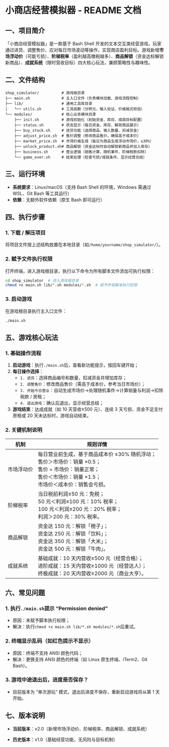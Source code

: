 
# 小商店经营模拟器 - README 文档

## 一、项目简介

「小商店经营模拟器」是一款基于 Bash Shell 开发的文本交互类经营游戏，玩家通过进货、调整售价、应对每日市场波动等操作，实现商店盈利目标。游戏新增**市场浮动价**（可能亏损）、**阶梯税率**（盈利越高缴税越多）、**商品解锁**（资金达标解锁新商品）、**成就系统**（限时营收目标）四大核心玩法，兼顾策略性与趣味性。

## 二、文件结构


```plaintext
shop_simulator/          # 游戏根目录
├── main.sh              # 主入口文件（负责模块加载、游戏流程控制）
├── lib/                 # 通用工具库目录
│   └── utils.sh         # 工具函数（分转元、输入验证、价格格式校验）
└── modules/             # 核心业务模块目录
    ├── init.sh          # 游戏初始化（初始资金、库存、成就目标配置）
    ├── status.sh        # 状态显示（每日资金、库存、解锁商品展示）
    ├── buy_stock.sh     # 进货功能（选择商品、输入数量、扣减资金）
    ├── adjust_price.sh  # 售价调整（修改商品售价，确保高于成本价）
    ├── market_price.sh  # 市场价格生成（每日为商品生成浮动市场价，±30%）
    ├── unlock_product.sh# 商品解锁（资金达标时自动解锁新商品并加入库存）
    ├── business.sh      # 营业逻辑（销售计算、随机事件、阶梯税款扣除）
    └── game_over.sh     # 结束处理（检查亏损/成就条件、显示经营总结）
```

## 三、运行环境

- **系统要求**：Linux/macOS（支持 Bash Shell 的环境，Windows 需通过 WSL、Git Bash 等工具运行）
- **依赖**：无额外软件依赖（原生 Bash 即可运行）

## 四、执行步骤

### 1. 下载 / 解压项目

将项目文件按上述结构放置在本地目录（如`/home/yourname/shop_simulator/`）。

### 2. 赋予文件执行权限

打开终端，进入游戏根目录，执行以下命令为所有脚本文件添加可执行权限：


```bash
cd shop_simulator  # 进入游戏根目录
chmod +x main.sh lib/*.sh modules/*.sh  # 赋予所有脚本执行权限
```

### 3. 启动游戏

在游戏根目录执行主入口文件：

```bash
./main.sh
```

## 五、游戏核心玩法

### 1. 基础操作流程

1. **启动游戏**：执行`./main.sh`后，查看新功能提示，按回车键开始；
2. **每日操作选择**：
    - `1. 进货`：选择商品编号和数量，扣减资金并增加库存；
    - `2. 调整售价`：修改商品售价（需高于成本价，参考当日市场价）；
    - `3. 开始今日营业`：自动生成市场价→处理随机事件→计算销量与利润→扣除税款 / 房租；
    - `4. 退出游戏`：确认后退出，显示经营总结；
3. **游戏结束**：达成成就（如 10 天营收≥500 元）、连续 3 天亏损、资金不足支付房租或 20 天未达标时，游戏自动结束。

### 2. 关键机制说明

|机制|规则详情|
|---|---|
|市场浮动价|每日营业前生成，基于商品成本价 ±30% 随机浮动；  <br>售价＞市场价：销量 ×0.5；  <br>售价 = 市场价：销量正常；  <br>售价＜市场价：销量 ×1.5；  <br>市场价＜成本价：销售会亏损。|
|阶梯税率|当日税前利润≤50 元：免税；  <br>50 元＜利润≤100 元：10% 税率；  <br>100 元＜利润≤200 元：20% 税率；  <br>利润＞200 元：30% 税率。|
|商品解锁|资金达 150 元：解锁「橙子」；  <br>资金达 250 元：解锁「饮料」；  <br>资金达 350 元：解锁「大米」；  <br>资金达 500 元：解锁「牛肉」。|
|成就系统|基础成就：10 天内营收≥500 元（经营合格）；  <br>进阶成就：15 天内营收≥1000 元（经营达人）；  <br>终极成就：20 天内营收≥2000 元（商业大亨）。|

## 六、常见问题

### 1. 执行`./main.sh`提示 “Permission denied”

- 原因：未赋予脚本执行权限；
- 解决：执行`chmod +x main.sh lib/*.sh modules/*.sh`后重试。

### 2. 终端显示乱码（如红色提示不显示）

- 原因：终端不支持 ANSI 颜色代码；
- 解决：更换支持 ANSI 颜色的终端（如 Linux 原生终端、iTerm2、Git Bash）。

### 3. 游戏中途退出后，进度是否保存？

- 目前版本为 “单次游玩” 模式，退出后进度不保存，重新启动游戏将从第 1 天开始。

## 七、版本说明

- **当前版本**：v2.0（新增市场浮动价、阶梯税率、商品解锁、成就系统）

- **历史版本**：v1.0（基础经营功能，无风险与目标机制）
